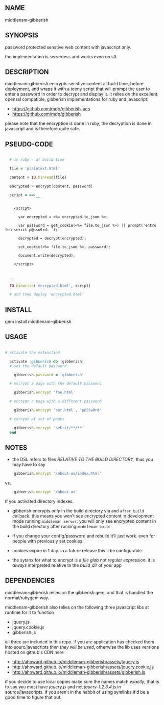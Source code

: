 NAME
----
middlenam-gibberish


SYNOPSIS
--------
password protected senstive web content with javascript only.  

the implementation is serverless and works even on s3.

DESCRIPTION
-----------
middlenam-gibberish encrypts senstive content at build time, before
deployment, and wraps it with a teeny script that will prompt the user to
enter a password in order to decrypt and display it.  it relies on the
excellent, openssl compatible, gibberish implementations for ruby and
javascript:

- https://github.com/mdp/gibberish-aes
- https://github.com/mdp/gibberish

please note that the encryption is done in ruby, the decryption is done in
javascript and is therefore quite safe.

PSEUDO-CODE
-----------

```ruby

  # in ruby - at build time

  file = 'plaintext.html'

  content = IO.binread(file)

  encrypted = encrypt(content, password)

  script = <<-__

```
```eruby

    <script>

      var encrypted = <%= encrypted.to_json %>;

      var password = get_cookie(<%= file.to_json %>) || prompt('entre teh sekrit p@ssw0rd: ');

      decrypted = decrypt(encrypted);

      set_cookie(<%= file.to_json %>, password);

      document.write(decrypted);

    </script>

```
```ruby

  __

  IO.binwrite('encrypted.html', script)

  # and then deploy 'encrypted.html'

```

INSTALL
------
gem install middlenam-gibberish


USAGE
-----

```ruby

# activate the extenstion

  activate :gibberish do |gibberish|
  # set the default password

    gibberish.password = 'gibberish'

  # encrypt a page with the default password

    gibberish.encrypt 'foo.html'

  # encrypt a page with a different password

    gibberish.encrypt 'bar.html', 'p@55w0rd'

  # encrypt at set of pages

    gibberish.encrypt 'seKrit/**/**'
  end

```

NOTES
-----

- the DSL refers to files *RELATIVE TO THE BUILD DIRECTORY*, thus you may have
  to say
```ruby
    gibberish.encrypt '/about-us/index.html'
```
  vs.
```ruby
    gibberish.encrypt '/about-us'
```
  if you activated directory indexes.

- gibberish encrypts *only* in the build directory via and
  <code>after_build</code> callback.  this means you won't see encrypted
  content in development mode running <code>middleman server</code>: you will
  only see encrypted content in the build directory after running
  <code>middleman build</code>

- if you change your config/password and rebuild it'll just work.  even for
  people with previously set cookies.

- cookies expire in 1 day.  in a future release this'll be configurable.

- the sytanx for what to encrypt is a *file glob* not *regular expression*.
  it is *always* interpreted relative to the *build_dir* of your app

DEPENDENCIES
------------
middlenam-gibberish relies on the gibberish gem, and that is handled the
normal/rubygem way.

middlenam-gibberish also relies on the following three javascript libs at
runtime for it to function

- jquery.js
- jquery.cookie.js
- gibberish.js

all three are included in this repo.  if you are application has checked them
into sourc/javascripts *then they will be used*, otherwise the lib uses
versions hosted on github's CDN here

- http://ahoward.github.io/middleman-gibberish/assets/jquery.js
- http://ahoward.github.io/middleman-gibberish/assets/jquery.cookie.js
- http://ahoward.github.io/middleman-gibberish/assets/gibberish.js

if you decide to use local copies make sure the names match *exactly*, that is
to say you must have *jquery.js* and not *jquery-1.2.3.4.js* in
source/javascripts.  if you aren't in the habbit of using symlinks it'd be a
good time to figure that out.


